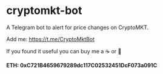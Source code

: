 # cryptomkt-bot
A Telegram bot to alert for price changes on CryptoMKT.

Add me: https://t.me/CryptoMktBot

If you found it useful you can buy me a :coffee: or :beer:

**ETH: 0xC721B4659679289dc117C02532451DcF073a091C**
